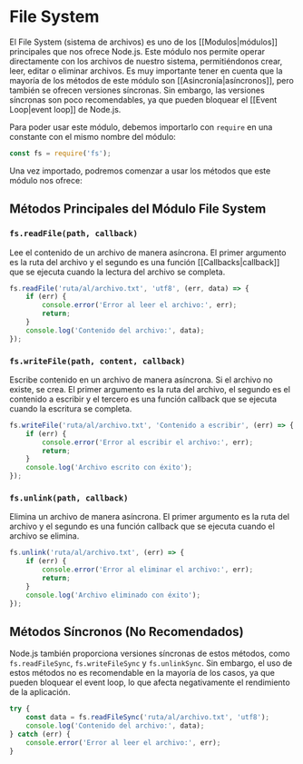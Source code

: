 
# File System

El File System (sistema de archivos) es uno de los [[Modulos|módulos]] principales que nos ofrece Node.js. Este módulo nos permite operar directamente con los archivos de nuestro sistema, permitiéndonos crear, leer, editar o eliminar archivos. Es muy importante tener en cuenta que la mayoría de los métodos de este módulo son [[Asincronía|asíncronos]], pero también se ofrecen versiones síncronas. Sin embargo, las versiones síncronas son poco recomendables, ya que pueden bloquear el [[Event Loop|event loop]] de Node.js.

Para poder usar este módulo, debemos importarlo con `require` en una constante con el mismo nombre del módulo:

```js
const fs = require('fs');
```

Una vez importado, podremos comenzar a usar los métodos que este módulo nos ofrece:

## Métodos Principales del Módulo File System

### `fs.readFile(path, callback)`

Lee el contenido de un archivo de manera asíncrona. El primer argumento es la ruta del archivo y el segundo es una función [[Callbacks|callback]] que se ejecuta cuando la lectura del archivo se completa.

```js
fs.readFile('ruta/al/archivo.txt', 'utf8', (err, data) => {
    if (err) {
        console.error('Error al leer el archivo:', err);
        return;
    }
    console.log('Contenido del archivo:', data);
});
```

### `fs.writeFile(path, content, callback)`

Escribe contenido en un archivo de manera asíncrona. Si el archivo no existe, se crea. El primer argumento es la ruta del archivo, el segundo es el contenido a escribir y el tercero es una función callback que se ejecuta cuando la escritura se completa.

```js
fs.writeFile('ruta/al/archivo.txt', 'Contenido a escribir', (err) => {
    if (err) {
        console.error('Error al escribir el archivo:', err);
        return;
    }
    console.log('Archivo escrito con éxito');
});
```

### `fs.unlink(path, callback)`

Elimina un archivo de manera asíncrona. El primer argumento es la ruta del archivo y el segundo es una función callback que se ejecuta cuando el archivo se elimina.

```js
fs.unlink('ruta/al/archivo.txt', (err) => {
    if (err) {
        console.error('Error al eliminar el archivo:', err);
        return;
    }
    console.log('Archivo eliminado con éxito');
});
```

## Métodos Síncronos (No Recomendados)

Node.js también proporciona versiones síncronas de estos métodos, como `fs.readFileSync`, `fs.writeFileSync` y `fs.unlinkSync`. Sin embargo, el uso de estos métodos no es recomendable en la mayoría de los casos, ya que pueden bloquear el event loop, lo que afecta negativamente el rendimiento de la aplicación.

```js
try {
    const data = fs.readFileSync('ruta/al/archivo.txt', 'utf8');
    console.log('Contenido del archivo:', data);
} catch (err) {
    console.error('Error al leer el archivo:', err);
}
```
